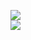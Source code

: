 [![](https://img.shields.io/badge/Made%20With-Github%20Spray-lightgrey.svg?style=for-the-badge&logo=github)](https://github.com/Annihil/github-spray#17646)  
[![](https://i.imgur.com/2DrTn0Z.gif)](https://github.com/Annihil/github-spray)